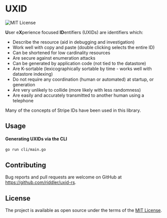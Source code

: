 # UXID

![MIT License][badge_license_url]


**U**ser e**X**perience focused **ID**entifiers (UXIDs) are identifiers which:

* Describe the resource (aid in debugging and investigation)
* Work well with copy and paste (double clicking selects the entire ID)
* Can be shortened for low cardinality resources
* Are secure against enumeration attacks
* Can be generated by application code (not tied to the datastore)
* Are K-sortable (lexicographically sortable by time - works well with datastore indexing)
* Do not require any coordination (human or automated) at startup, or generation
* Are very unlikely to collide (more likely with less randomness)
* Are easily and accurately transmitted to another human using a telephone

Many of the concepts of Stripe IDs have been used in this library.

## Usage

#### Generating UXIDs via the CLI

```bash
go run cli/main.go
```

## Contributing

Bug reports and pull requests are welcome on GitHub at https://github.com/riddler/uxid-rs.


## License

The project is available as open source under the terms of the [MIT License](https://opensource.org/licenses/MIT).

<!-- LINKS -->
[mit_license_url]: http://opensource.org/licenses/MIT

<!-- BADGES -->
[badge_license_url]: https://img.shields.io/badge/license-MIT-brightgreen.svg?cacheSeconds=3600?style=flat-square
